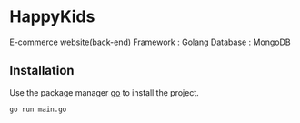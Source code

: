 # HappyKids 
 E-commerce website(back-end)
 Framework : Golang
 Database : MongoDB
 
## Installation

Use the package manager [go](https://go.dev/doc/tutorial/getting-started) to install the project.

```bash
go run main.go
```
